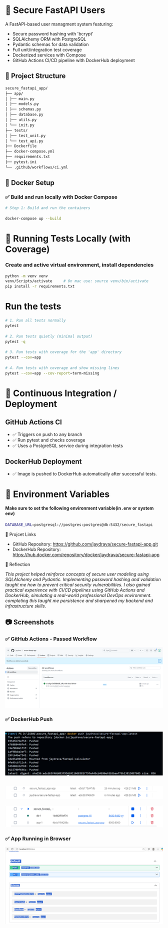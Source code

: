 # 🚀 Secure FastAPI Users

A FastAPI-based user managment system featuring:

- Secure password hashing with 'bcrypt'
- SQLAlchemy ORM with PostgreSQL
- Pydantic schemas for data validation
- Full unit/integration test coverage
- Dockerized services with Compose
- GitHub Actions CI/CD pipeline with DockerHub deployment

## 📁 Project Structure

```bash
secure_fastapi_app/
├── app/
│ ├── main.py
│ ├── models.py
│ ├── schemas.py
│ ├── database.py
│ ├── utils.py
│ └── init.py
├── tests/
│ ├── test_unit.py
│ └── test_api.py
├── Dockerfile
├── docker-compose.yml
├── requirements.txt
├── pytest.ini
└── .github/workflows/ci.yml
```
## 🐳 Docker Setup

### ✅ Build and run locally with Docker Compose

```bash
# Step 1: Build and run the containers

docker-compose up --build
```
# 🧪 Running Tests Locally (with Coverage)

### Create and active virtual environment, install dependencies

```bash
python -m venv venv
venv/Scripts/activate     # On mac use: source venv/bin/activate
pip install -r requirements.txt
```
# Run the tests
```bash
# 1. Run all tests normally
pytest

# 2. Run tests quietly (minimal output)
pytest -q

# 3. Run tests with coverage for the 'app' directory
pytest --cov=app

# 4. Run tests with coverage and show missing lines
pytest --cov=app --cov-report=term-missing
```

# 🔁 Continuous Integration / Deployment
## GitHub Actions CI
- ✅ Triggers on push to any branch
- ✅ Run pytest and checks coverage
- ✅ Uses a PostgreSQL service during integration tests

## DockerHub Deployment
- ✅ Image is pushed to DockerHub automatically after successful tests.

# 🧬 Environment Variables
#### Make sure to set the following environment variable(in .env or system env)
```bash
DATABASE_URL=postgresql://postgres:postgres@db:5432/secure_fastapi
```

🔗 Projcet Links

  - GitHub Repository: https://github.com/jaydrava/secure-fastapi-app.git
  - DockerHub Repository: https://hub.docker.com/repository/docker/jaydrava/secure-fastapi-app

📝 Reflection

*This project helped reinforce concepts of secure user modeling using SQLAlchemy and Pydantic. Implementing password hashing and validation taught me how to prevent critical security vulnerabilities. I also gained practical experience with CI/CD pipelines using GitHub Actions and DockerHub, simulating a real-world professional DevOps environment. completing this taught me persistence and sharpened my backend and infrastructure skills.*

## 📷 Screenshots

### ✅ GitHub Actions - Passed Workflow
![GitHub Actions](screenshots/GitHub-Actions.png)
### ✅ DockerHub Push
![DockerHub](screenshots/Docker-Hub.png)
-----------------------------------------
![DockerHub](screenshots/Docker-Hub2.png)
-----------------------------------------
![DockerHub](screenshots/Docker-HubS1.png)
### ✅ App Running in Browser
![App Running](screenshots/App.png)
